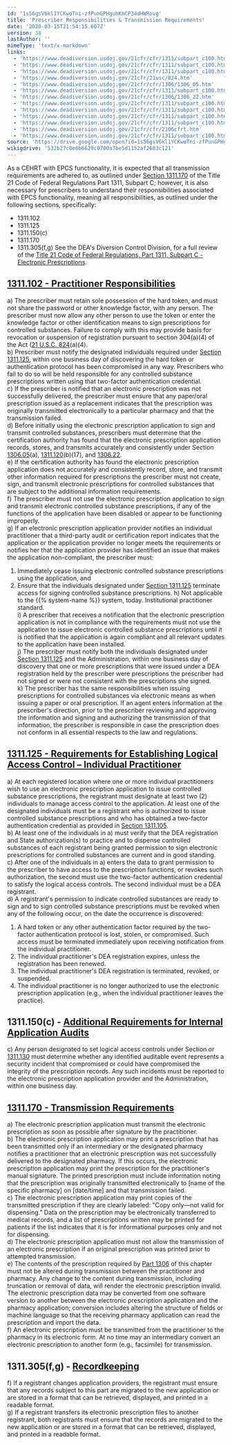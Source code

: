 ```yaml
---
id: '1s56gsV6kl1YCKwoTni-zfPunGPHguhKnCP34dHWRovg'
title: 'Prescriber Responsibilities & Transmission Requirements'
date: '2020-03-15T21:54:15.607Z'
version: 38
lastAuthor: ''
mimeType: 'text/x-markdown'
links:
  - 'https://www.deadiversion.usdoj.gov/21cfr/cfr/1311/subpart_c100.htm#170'
  - 'https://www.deadiversion.usdoj.gov/21cfr/cfr/1311/subpart_c100.htm'
  - 'https://www.deadiversion.usdoj.gov/21cfr/cfr/1311/subpart_c100.htm#102'
  - 'https://www.deadiversion.usdoj.gov/21cfr/21usc/824.htm'
  - 'https://www.deadiversion.usdoj.gov/21cfr/cfr/1306/1306_05.htm'
  - 'https://www.deadiversion.usdoj.gov/21cfr/cfr/1311/subpart_c100.htm#120'
  - 'https://www.deadiversion.usdoj.gov/21cfr/cfr/1306/1306_22.htm'
  - 'https://www.deadiversion.usdoj.gov/21cfr/cfr/1311/subpart_c100.htm#125'
  - 'https://www.deadiversion.usdoj.gov/21cfr/cfr/1311/subpart_c100.htm#105'
  - 'https://www.deadiversion.usdoj.gov/21cfr/cfr/1311/subpart_c100.htm#150'
  - 'https://www.deadiversion.usdoj.gov/21cfr/cfr/1311/subpart_c100.htm#130'
  - 'https://www.deadiversion.usdoj.gov/21cfr/cfr/2106cfrt.htm'
  - 'https://www.deadiversion.usdoj.gov/21cfr/cfr/1311/subpart_c100.htm#305'
source: 'https://drive.google.com/open?id=1s56gsV6kl1YCKwoTni-zfPunGPHguhKnCP34dHWRovg'
wikigdrive: '532b27c0e6b6629c0700a7be5d1152af2683c121'
---
```





As a CEHRT with EPCS functionality, it is expected that all transmission requirements are adhered to, as outlined under [Section 1311.170](https://www.deadiversion.usdoj.gov/21cfr/cfr/1311/subpart_c100.htm#170) of the Title 21 Code of Federal Regulations Part 1311, Subpart C; however, it is also necessary for prescribers to understand their responsibilities associated with EPCS functionality, meaning all responsibilities, as outlined under the following sections, specifically:
* 1311.102
* 1311.125
* 1311.150(c)
* 1311.170
* 1311.305(f,g)
See the DEA's Diversion Control Division, for a full review of the [Title 21 Code of Federal Regulations, Part 1311, Subpart C - Electronic Prescriptions](https://www.deadiversion.usdoj.gov/21cfr/cfr/1311/subpart_c100.htm).

## [1311.102 - Practitioner Responsibilities](https://www.deadiversion.usdoj.gov/21cfr/cfr/1311/subpart_c100.htm#102)

a) The prescriber must retain sole possession of the hard token, and must not share the password or other knowledge factor, with any person. The prescriber must now allow any other person to use the token or enter the knowledge factor or other identification means to sign prescriptions for controlled substances. Failure to comply with this may provide basis for revocation or suspension of registration pursuant to section 304(a)(4) of the Act ([21 U.S.C. 824](https://www.deadiversion.usdoj.gov/21cfr/21usc/824.htm)(a)(4).  
b) Prescriber must notify the designated individuals required under [Section 1311.125](#1fob9te), within one business day of discovering the hard token or authentication protocol has been compromised in any way. Prescribers who fail to do so will be held responsible for any controlled substance prescriptions written using that two-factor authentication credential.  
c) If the prescriber is notified that an electronic prescription was not successfully delivered, the prescriber must ensure that any paper/oral prescription issued as a replacement indicates that the prescription was originally transmitted electronically to a particular pharmacy and that the transmission failed.  
d) Before initially using the electronic prescription application to sign and transmit controlled substances, prescribers must determine that the certification authority has found that the electronic prescription application records, stores, and transmits accurately and consistently under Section [1306.05](https://www.deadiversion.usdoj.gov/21cfr/cfr/1306/1306_05.htm)(a), [1311.120](https://www.deadiversion.usdoj.gov/21cfr/cfr/1311/subpart_c100.htm#120)(b)(17), and [1306.22](https://www.deadiversion.usdoj.gov/21cfr/cfr/1306/1306_22.htm).  
e) If the certification authority has found the electronic prescription application does not accurately and consistently record, store, and transmit other information required for prescriptions the prescriber must not create, sign, and transmit electronic prescriptions for controlled substances that are subject to the additional information requirements.  
f) The prescriber must not use the electronic prescription application to sign and transmit electronic controlled substance prescriptions, if any of the functions of the application have been disabled or appear to be functioning improperly.  
g) If an electronic prescription application provider notifies an individual practitioner that a third-party audit or certification report indicates that the application or the application provider no longer meets the requirements or notifies her that the application provider has identified an issue that makes the application non-compliant, the prescriber must:
1. Immediately cease issuing electronic controlled substance prescriptions using the application, and
2. Ensure that the individuals designated under [Section 1311.125](#1fob9te) terminate access for signing controlled substance prescriptions.
h) Not applicable to the {{% system-name %}} system, today. Institutional practitioner standard.  
i) A prescriber that receives a notification that the electronic prescription application is not in compliance with the requirements must not use the application to issue electronic controlled substance prescriptions until it is notified that the application is again compliant and all relevant updates to the application have been installed.  
j) The prescriber must notify both the individuals designated under [Section 1311.125](#1fob9te) and the Administration, within one business day of discovery that one or more prescriptions that were issued under a DEA registration held by the prescriber were prescriptions the prescriber had not signed or were not consistent with the prescriptions she signed.  
k) The prescriber has the same responsibilities when issuing prescriptions for controlled substances via electronic means as when issuing a paper or oral prescription. If an agent enters information at the prescriber's direction, prior to the prescriber reviewing and approving the information and signing and authorizing the transmission of that information, the prescriber is responsible in case the prescription does not conform in all essential respects to the law and regulations.

## [**1311.125 - Requirements for Establishing Logical Access Control – Individual Practitioner**](https://www.deadiversion.usdoj.gov/21cfr/cfr/1311/subpart_c100.htm#125)

a) At each registered location where one or more individual practitioners wish to use an electronic prescription application to issue controlled substance prescriptions, the registrant must designate at least two (2) individuals to manage access control to the application. At least one of the designated individuals must be a registrant who is authorized to issue controlled substance prescriptions and who has obtained a two-factor authentication credential as provided in [Section 1311.105](https://www.deadiversion.usdoj.gov/21cfr/cfr/1311/subpart_c100.htm#105).  
b) At least one of the individuals in a) must verify that the DEA registration and State authorization(s) to practice and to dispense controlled substances of each registrant being granted permission to sign electronic prescriptions for controlled substances are current and in good standing.  
c) After one of the individuals in a) enters the data to grant permission to the prescriber to have access to the prescription functions, or revokes such authorization, the second must use the two-factor authentication credential to satisfy the logical access controls. The second individual must be a DEA registrant.  
d) A registrant's permission to indicate controlled substances are ready to sign and to sign controlled substance prescriptions must be revoked when any of the following occur, on the date the occurrence is discovered:
1. A hard token or any other authentication factor required by the two-factor authentication protocol is lost, stolen, or compromised. Such access must be terminated immediately upon receiving notification from the individual practitioner.
2. The individual practitioner's DEA registration expires, unless the registration has been renewed.
3. The individual practitioner's DEA registration is terminated, revoked, or suspended.
4. The individual practitioner is no longer authorized to use the electronic prescription application (e.g., when the individual practitioner leaves the practice).

## 1311.150(c) - [**Additional Requirements for Internal Application Audits**](https://www.deadiversion.usdoj.gov/21cfr/cfr/1311/subpart_c100.htm#150)

c) Any person designated to set logical access controls under Section  or [1311.130](https://www.deadiversion.usdoj.gov/21cfr/cfr/1311/subpart_c100.htm#130) must determine whether any identified auditable event represents a security incident that compromised or could have compromised the integrity of the prescription records. Any such incidents must be reported to the electronic prescription application provider and the Administration, within one business day.

## [**1311.170 - Transmission Requirements**](https://www.deadiversion.usdoj.gov/21cfr/cfr/1311/subpart_c100.htm#170)

a) The electronic prescription application must transmit the electronic prescription as soon as possible after signature by the practitioner.  
b) The electronic prescription application may print a prescription that has been transmitted only if an intermediary or the designated pharmacy notifies a practitioner that an electronic prescription was not successfully delivered to the designated pharmacy. If this occurs, the electronic prescription application may print the prescription for the practitioner's manual signature. The printed prescription must include information noting that the prescription was originally transmitted electronically to [name of the specific pharmacy] on [date/time] and that transmission failed.  
c) The electronic prescription application may print copies of the transmitted prescription if they are clearly labeled: "Copy only—not valid for dispensing." Data on the prescription may be electronically transferred to medical records, and a list of prescriptions written may be printed for patients if the list indicates that it is for informational purposes only and not for dispensing.  
d) The electronic prescription application must not allow the transmission of an electronic prescription if an original prescription was printed prior to attempted transmission.  
e) The contents of the prescription required by [Part 1306](https://www.deadiversion.usdoj.gov/21cfr/cfr/2106cfrt.htm) of this chapter must not be altered during transmission between the practitioner and pharmacy. Any change to the content during transmission, including truncation or removal of data, will render the electronic prescription invalid. The electronic prescription data may be converted from one software version to another between the electronic prescription application and the pharmacy application; conversion includes altering the structure of fields or machine language so that the receiving pharmacy application can read the prescription and import the data.  
f) An electronic prescription must be transmitted from the practitioner to the pharmacy in its electronic form. At no time may an intermediary convert an electronic prescription to another form (e.g., facsimile) for transmission.

## 1311.305(f,g) - [**Recordkeeping**](https://www.deadiversion.usdoj.gov/21cfr/cfr/1311/subpart_c100.htm#305)

f) If a registrant changes application providers, the registrant must ensure that any records subject to this part are migrated to the new application or are stored in a format that can be retrieved, displayed, and printed in a readable format.  
g) If a registrant transfers its electronic prescription files to another registrant, both registrants must ensure that the records are migrated to the new application or are stored in a format that can be retrieved, displayed, and printed in a readable format.
